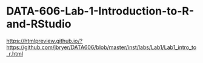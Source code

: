 # DATA-606-Lab-1-Introduction-to-R-and-RStudio
https://htmlpreview.github.io/?https://github.com/jbryer/DATA606/blob/master/inst/labs/Lab1/Lab1_intro_to_r.html
